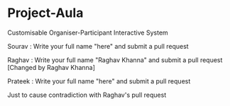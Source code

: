 # Project-Aula
Customisable Organiser-Participant Interactive System

Sourav : Write your full name "here" and submit a pull request

Raghav : Write your full name "Raghav Khanna" and submit a pull request [Changed by Raghav Khanna]

Prateek : Write your full name "here" and submit a pull request

Just to cause contradiction with Raghav's pull request
